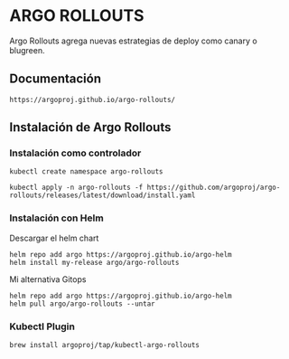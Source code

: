 # ARGO ROLLOUTS

Argo Rollouts agrega nuevas estrategias de deploy como canary o blugreen.

## Documentación

    https://argoproj.github.io/argo-rollouts/

## Instalación de Argo Rollouts

### Instalación como controlador

    kubectl create namespace argo-rollouts

    kubectl apply -n argo-rollouts -f https://github.com/argoproj/argo-rollouts/releases/latest/download/install.yaml

### Instalación con Helm

Descargar el helm chart

    helm repo add argo https://argoproj.github.io/argo-helm
    helm install my-release argo/argo-rollouts

Mi alternativa Gitops

    helm repo add argo https://argoproj.github.io/argo-helm 
    helm pull argo/argo-rollouts --untar

### Kubectl Plugin

    brew install argoproj/tap/kubectl-argo-rollouts
